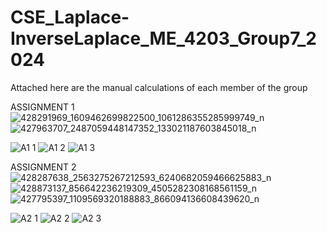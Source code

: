# CSE_Laplace-InverseLaplace_ME_4203_Group7_2024
Attached here are the manual calculations of each member of the group

ASSIGNMENT 1
![428291969_1609462699822500_1061286355285999749_n](https://github.com/Dekudeks/CSE_Laplace-InverseLaplace_ME_4203_Group7_2024/assets/161302464/4c8d31bc-e857-4a6d-b14f-7556b8bb0b20)
![427963707_2487059448147352_133021187603845018_n](https://github.com/Dekudeks/CSE_Laplace-InverseLaplace_ME_4203_Group7_2024/assets/161302464/3f05bb18-b6c1-4ce4-9c81-98b1b3115830)

![A1 1](https://github.com/Dekudeks/CSE_Laplace-InverseLaplace_ME_4203_Group7_2024/assets/159032350/eed46943-a104-4e34-bf70-ec46d97de8e2)
![A1 2](https://github.com/Dekudeks/CSE_Laplace-InverseLaplace_ME_4203_Group7_2024/assets/159032350/41e7d6e8-eed4-4b49-bbf9-58c92eb7c490)
![A1 3](https://github.com/Dekudeks/CSE_Laplace-InverseLaplace_ME_4203_Group7_2024/assets/159032350/64301481-91b0-4822-973f-438b41191261)



ASSIGNMENT 2
![428287638_2563275267212593_6240682059466625883_n](https://github.com/Dekudeks/CSE_Laplace-InverseLaplace_ME_4203_Group7_2024/assets/161302464/bdf76d24-b679-4289-9b6c-8f1a735e6e74)
![428873137_856642236219309_4505282308168561159_n](https://github.com/Dekudeks/CSE_Laplace-InverseLaplace_ME_4203_Group7_2024/assets/161302464/555abdc4-8d74-4b60-8638-e7c651c66665)
![427795397_1109569320188883_866094136608439620_n](https://github.com/Dekudeks/CSE_Laplace-InverseLaplace_ME_4203_Group7_2024/assets/161302464/05344e6f-f840-4ea6-bbb8-9c4ce28fe292)

![A2 1](https://github.com/Dekudeks/CSE_Laplace-InverseLaplace_ME_4203_Group7_2024/assets/159032350/ed2b2c4c-6614-4e44-85da-b7ec4049eba4)
![A2 2](https://github.com/Dekudeks/CSE_Laplace-InverseLaplace_ME_4203_Group7_2024/assets/159032350/f243bc04-aa16-4284-8749-aa3992b526c4)
![A2 3](https://github.com/Dekudeks/CSE_Laplace-InverseLaplace_ME_4203_Group7_2024/assets/159032350/99f5edfb-6c21-426e-a44e-5975c8407ae3)

